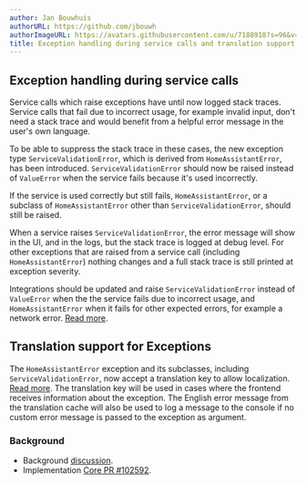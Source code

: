 ```yaml
---
author: Jan Bouwhuis
authorURL: https://github.com/jbouwh
authorImageURL: https://avatars.githubusercontent.com/u/7188918?s=96&v=4
title: Exception handling during service calls and translation support
---
```


## Exception handling during service calls

Service calls which raise exceptions have until now logged stack traces. Service calls that fail due to incorrect usage, for example invalid input, don't need a stack trace and would benefit from a helpful error message in the user's own language.

To be able to suppress the stack trace in these cases, the new exception type `ServiceValidationError`, which is derived from `HomeAssistantError`, has been introduced. `ServiceValidationError` should now be raised instead of `ValueError` when the service fails because it's used incorrectly. 

If the service is used correctly but still fails, `HomeAssistantError`, or a subclass of `HomeAssistantError` other than `ServiceValidationError`, should still be raised.

When a service raises `ServiceValidationError`, the error message will show in the UI, and in the logs, but the stack trace is logged at debug level. For other exceptions that are raised from a service call (including  `HomeAssistantError`) nothing changes and a full stack trace is still printed at exception severity.

Integrations should be updated and raise `ServiceValidationError` instead of `ValueError` when the the service fails due to incorrect usage, and `HomeAssistantError` when it fails for other expected errors, for example a network error. [Read more](/docs/core/platform/raising_exceptions).

## Translation support for Exceptions

The `HomeAssistantError` exception and its subclasses, including `ServiceValidationError`, now accept a translation key to allow localization. [Read more](/docs/internationalization/core/#exceptions). The translation key will be used in cases where the frontend receives information about the exception. The English error message from the translation cache will also be used to log a message to the console if no custom error message is passed to the exception as argument.

### Background

- Background [discussion](https://github.com/home-assistant/architecture/discussions/992).
- Implementation [Core PR #102592](https://github.com/home-assistant/core/pull/102592).
